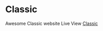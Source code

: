  # Classic 
 Awesome Classic website 
 Live View [Classic](http://mahmoud-mohamed.eb2a.com/Classic/)